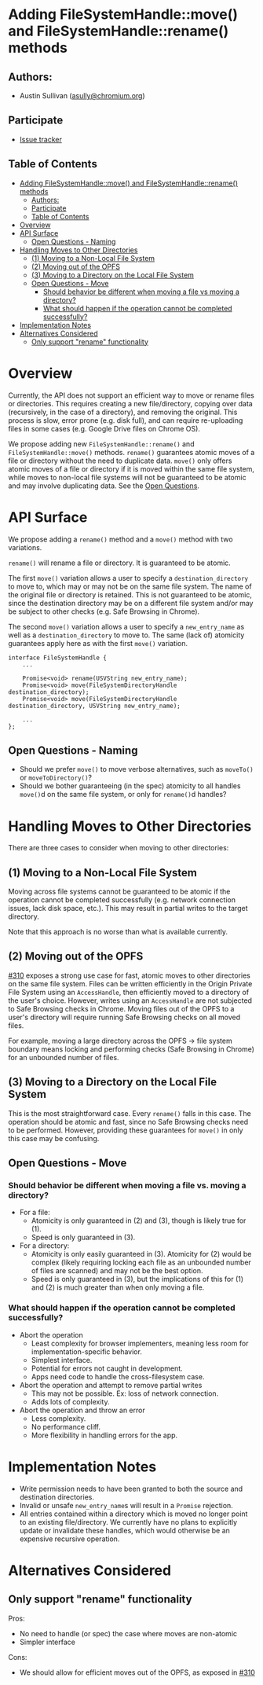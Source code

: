 # Adding FileSystemHandle::move() and FileSystemHandle::rename() methods

## Authors:

* Austin Sullivan (asully@chromium.org)

## Participate

* [Issue tracker](https://github.com/WICG/file-system-access/issues)

## Table of Contents

<!-- START doctoc generated TOC please keep comment here to allow auto update -->
<!-- DON'T EDIT THIS SECTION, INSTEAD RE-RUN doctoc TO UPDATE -->

- [Adding FileSystemHandle::move() and FileSystemHandle::rename() methods](#adding-filesystemhandlemove-and-filesystemhandlerename-methods)
  - [Authors:](#authors)
  - [Participate](#participate)
  - [Table of Contents](#table-of-contents)
- [Overview](#overview)
- [API Surface](#api-surface)
  - [Open Questions - Naming](#open-questions---naming)
- [Handling Moves to Other Directories](#handling-moves-to-other-directories)
  - [(1) Moving to a Non-Local File System](#1-moving-to-a-non-local-file-system)
  - [(2) Moving out of the OPFS](#2-moving-out-of-the-opfs)
  - [(3) Moving to a Directory on the Local File System](#3-moving-to-a-directory-on-the-local-file-system)
  - [Open Questions - Move](#open-questions---move)
    - [Should behavior be different when moving a file vs moving a directory?](#should-behavior-be-different-when-moving-a-file-vs-moving-a-directory)
    - [What should happen if the operation cannot be completed successfully?](#what-should-happen-if-the-operation-cannot-be-completed-successfully)
- [Implementation Notes](#implementation-notes)
- [Alternatives Considered](#alternatives-considered)
  - [Only support "rename" functionality](#only-support-rename-functionality)

<!-- END doctoc generated TOC please keep comment here to allow auto update -->

# Overview

Currently, the API does not support an efficient way to move or rename files or
directories. This requires creating a new file/directory, copying over data
(recursively, in the case of a directory), and removing the original. This
process is slow, error prone (e.g. disk full), and can require re-uploading
files in some cases (e.g. Google Drive files on Chrome OS).

We propose adding new `FileSystemHandle::rename()` and
`FileSystemHandle::move()` methods. `rename()` guarantees atomic moves of a file
or directory without the need to duplicate data. `move()` only offers atomic
moves of a file or directory if it is moved within the same file system, while
moves to non-local file systems will not be guaranteed to be atomic and may
involve duplicating data. See the [Open Questions](#open-questions---move).

# API Surface

We propose adding a `rename()` method and a `move()` method with two variations.

`rename()` will rename a file or directory. It is guaranteed to be atomic.

The first `move()` variation allows a user to specify a `destination_directory`
to move to, which may or may not be on the same file system. The name of the
original file or directory is retained. This is not guaranteed to be atomic,
since the destination directory may be on a different file system and/or may be
subject to other checks (e.g. Safe Browsing in Chrome).

The second `move()` variation allows a user to specify a `new_entry_name` as
well as a `destination_directory` to move to. The same (lack of) atomicity
guarantees apply here as with the first `move()` variation.

```
interface FileSystemHandle {
    ...

    Promise<void> rename(USVString new_entry_name);
    Promise<void> move(FileSystemDirectoryHandle destination_directory);
    Promise<void> move(FileSystemDirectoryHandle destination_directory, USVString new_entry_name);

    ...
};
```

## Open Questions - Naming

- Should we prefer `move()` to move verbose alternatives, such as `moveTo()` or
  `moveToDirectory()`?
- Should we bother guaranteeing (in the spec) atomicity to all handles `move()`d
  on the same file system, or only for `rename()`d handles?

# Handling Moves to Other Directories

There are three cases to consider when moving to other directories:

## (1) Moving to a Non-Local File System

Moving across file systems cannot be guaranteed to be atomic if the operation
cannot be completed successfully (e.g. network connection issues, lack disk
space, etc.). This may result in partial writes to the target directory.

Note that this approach is no worse than what is available currently.

## (2) Moving out of the OPFS

[#310](https://github.com/WICG/file-system-access/pull/310) exposes a strong use
case for fast, atomic moves to other directories on the same file system. Files
can be written efficiently in the Origin Private File System using an
`AccessHandle`, then efficiently moved to a directory of the user's choice.
However, writes using an `AccessHandle` are not subjected to Safe Browsing checks
in Chrome. Moving files out of the OPFS to a user's directory will require
running Safe Browsing checks on all moved files.

For example, moving a large directory across the OPFS -> file system boundary
means locking and performing checks (Safe Browsing in Chrome) for an unbounded
number of files.

## (3) Moving to a Directory on the Local File System

This is the most straightforward case. Every `rename()` falls in this case. The
operation should be atomic and fast, since no Safe Browsing checks need to be
performed. However, providing these guarantees for `move()` in only this case
may be confusing.

## Open Questions - Move

### Should behavior be different when moving a file vs. moving a directory?

- For a file:
  - Atomicity is only guaranteed in (2) and (3), though is likely true for (1).
  - Speed is only guaranteed in (3).
- For a directory:
  - Atomicity is only easily guaranteed in (3). Atomicity for (2) would be
    complex (likely requiring locking each file as an unbounded number of files
    are scanned) and may not be the best option.
  - Speed is only guaranteed in (3), but the implications of this for (1) and
    (2) is much greater than when only moving a file.

### What should happen if the operation cannot be completed successfully?

- Abort the operation
  - Least complexity for browser implementers, meaning less room for
    implementation-specific behavior.
  - Simplest interface.
  - Potential for errors not caught in development.
  - Apps need code to handle the cross-filesystem case.
- Abort the operation and attempt to remove partial writes
  - This may not be possible. Ex: loss of network connection.
  - Adds lots of complexity.
- Abort the operation and throw an error
  - Less complexity.
  - No performance cliff.
  - More flexibility in handling errors for the app.

# Implementation Notes

- Write permission needs to have been granted to both the source and destination
  directories.
- Invalid or unsafe `new_entry_name`s will result in a `Promise` rejection.
- All entries contained within a directory which is moved no longer point to an
  existing file/directory. We currently have no plans to explicitly update or
  invalidate these handles, which would otherwise be an expensive recursive
  operation.

# Alternatives Considered

## Only support "rename" functionality

Pros:
- No need to handle (or spec) the case where moves are non-atomic
- Simpler interface

Cons:
- We should allow for efficient moves out of the OPFS, as exposed in
  [#310](https://github.com/WICG/file-system-access/pull/310)
